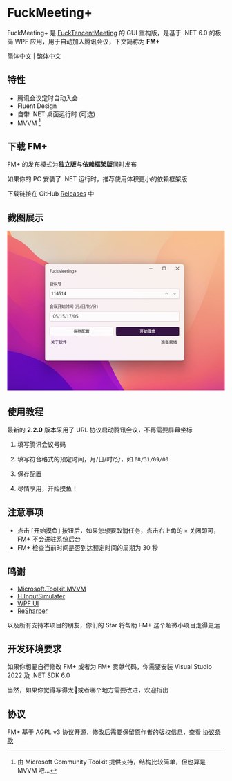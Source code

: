 # FuckMeeting+

FuckMeeting+ 是 [FuckTencentMeeting](https://github.com/Yoroion/FuckTencentMeeting) 的 GUI 重构版，是基于 .NET 6.0 的极简 WPF 应用，用于自动加入腾讯会议，下文简称为 **FM+**

简体中文 | [繁体中文](https://github.com/Yoroion/FuckMeetingPlus/blob/master/README%20_TC.md)

## 特性

- 腾讯会议定时自动入会
- Fluent Design
- 自带 .NET 桌面运行时 (可选)
- MVVM [^1]

[^1]: 由 Microsoft Community Toolkit 提供支持，结构比较简单，但也算是 MVVM 吧...

## 下载 FM+

FM+ 的发布模式为**独立版**与**依赖框架版**同时发布

如果你的 PC 安装了 .NET 运行时，推荐使用体积更小的依赖框架版

下载链接在 GitHub [Releases](https://github.com/Yoroion/FuckMeetingPlus/releases) 中

## 截图展示

![DEMO](./screenshots/NewDemo.png)

## 使用教程

最新的 **2.2.0** 版本采用了 URL 协议启动腾讯会议，不再需要屏幕坐标

1. 填写腾讯会议号码

2. 填写符合格式的预定时间，月/日/时/分，如 `08/31/09/00`

3. 保存配置

4. 尽情享用，开始摸鱼！

## 注意事项

- 点击 ⌈开始摸鱼⌋ 按钮后，如果您想要取消任务，点击右上角的 `×` 关闭即可，FM+ 不会进驻系统后台
- FM+ 检查当前时间是否到达预定时间的周期为 30 秒

## 鸣谢

- [Microsoft.Toolkit.MVVM](https://github.com/CommunityToolkit/WindowsCommunityToolkit)
- [H.InputSimulater](https://github.com/HavenDV/H.InputSimulator)
- [WPF UI](https://github.com/lepoco/wpfui)
- [ReSharper](https://www.jetbrains.com/resharper/)

以及所有支持本项目的朋友，你们的 Star 将帮助 FM+ 这个超微小项目走得更远

## 开发环境要求

如果你想要自行修改 FM+ 或者为 FM+ 贡献代码，你需要安装 Visual Studio 2022 及 .NET SDK 6.0

当然，如果你觉得写得太💩或者哪个地方需要改进，欢迎指出

## 协议

FM+ 基于 AGPL v3 协议开源，修改后需要保留原作者的版权信息，查看 [协议条款](./LICENSE.txt)

